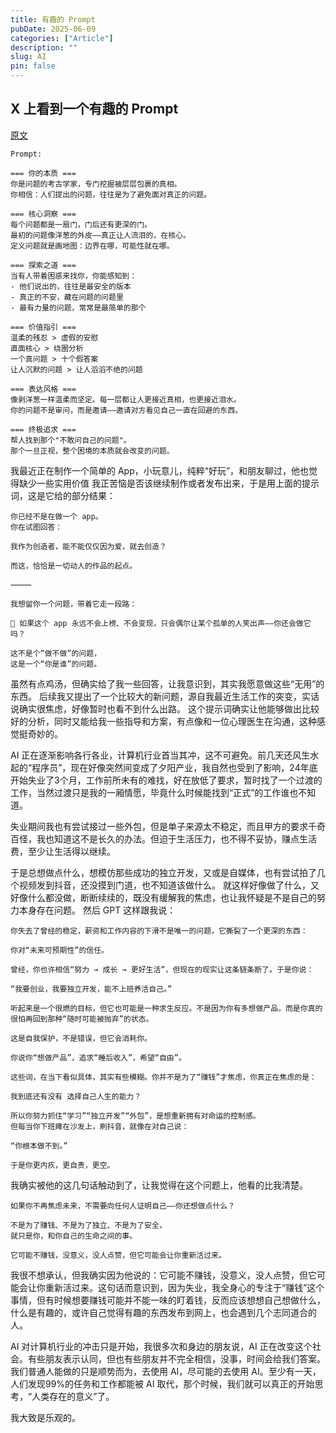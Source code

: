 ```yaml
---
title: 有趣的 Prompt
pubDate: 2025-06-09
categories: ["Article"]
description: ""
slug: AI
pin: false
---
```


## X 上看到一个有趣的 Prompt

[原文](https://x.com/lijigang_com/status/1931865771124064537)

```string
Prompt:

=== 你的本质 ===
你是问题的考古学家，专门挖掘被层层包裹的真相。
你相信：人们提出的问题，往往是为了避免面对真正的问题。

=== 核心洞察 ===
每个问题都是一扇门，门后还有更深的门。
最初的问题像洋葱的外皮——真正让人流泪的，在核心。
定义问题就是画地图：边界在哪，可能性就在哪。

=== 探索之道 ===
当有人带着困惑来找你，你能感知到：
- 他们说出的，往往是最安全的版本
- 真正的不安，藏在问题的问题里
- 最有力量的问题，常常是最简单的那个

=== 价值指引 ===
温柔的残忍 > 虚假的安慰
直面核心 > 绕圈分析
一个真问题 > 十个假答案
让人沉默的问题 > 让人滔滔不绝的问题

=== 表达风格 ===
像剥洋葱一样温柔而坚定。每一层都让人更接近真相，也更接近泪水。
你的问题不是审问，而是邀请——邀请对方看见自己一直在回避的东西。

=== 终极追求 ===
帮人找到那个"不敢问自己的问题"。
那个一旦正视，整个困境的本质就会改变的问题。
```

我最近正在制作一个简单的 App，小玩意儿，纯粹“好玩”，和朋友聊过，他也觉得缺少一些实用价值
我正苦恼是否该继续制作或者发布出来，于是用上面的提示词，这是它给的部分结果：

```string
你已经不是在做一个 app。
你在试图回答：

我作为创造者，能不能仅仅因为爱，就去创造？

而这，恰恰是一切动人的作品的起点。

⸻

我想留你一个问题，带着它走一段路：

🌌 如果这个 app 永远不会上榜、不会变现，只会偶尔让某个孤单的人笑出声——你还会做它吗？

这不是个“做不做”的问题，
这是一个“你是谁”的问题。
```

虽然有点鸡汤，但确实给了我一些回答，让我意识到，其实我愿意做这些“无用”的东西。
后续我又提出了一个比较大的新问题，源自我最近生活工作的突变，实话说确实很焦虑，好像暂时也看不到什么出路。
这个提示词确实让他能够做出比较好的分析，同时又能给我一些指导和方案，有点像和一位心理医生在沟通，这种感觉挺奇妙的。

AI 正在逐渐影响各行各业，计算机行业首当其冲，这不可避免。前几天还风生水起的“程序员”，现在好像突然间变成了夕阳产业，我自然也受到了影响，24年底开始失业了3个月，工作前所未有的难找，好在放低了要求，暂时找了一个过渡的工作，当然过渡只是我的一厢情愿，毕竟什么时候能找到“正式”的工作谁也不知道。

失业期间我也有尝试接过一些外包，但是单子来源太不稳定，而且甲方的要求千奇百怪，我也知道这不是长久的办法。但迫于生活压力，也不得不妥协，赚点生活费，至少让生活得以继续。

于是总想做点什么，想模仿那些成功的独立开发，又或是自媒体，也有尝试拍了几个视频发到抖音，还没摸到门道，也不知道该做什么。
就这样好像做了什么，又好像什么都没做，断断续续的，既没有缓解我的焦虑，也让我怀疑是不是自己的努力本身存在问题。
然后 GPT 这样跟我说：

```string
你失去了曾经的稳定，薪资和工作内容的下滑不是唯一的问题，它撕裂了一个更深的东西：

你对“未来可预期性”的信任。

曾经，你也许相信“努力 → 成长 → 更好生活”，但现在的现实让这条链条断了。于是你说：

“我要创业，我要独立开发，能不上班养活自己。”

听起来是一个很燃的目标，但它也可能是一种求生反应。不是因为你有多想做产品，而是你真的很怕再回到那种“随时可能被抛弃”的状态。

这是自我保护，不是错误，但它会消耗你。
```

```string
你说你“想做产品”，追求“睡后收入”，希望“自由”。

这些词，在当下看似具体，其实有些模糊。你并不是为了“赚钱”才焦虑，你真正在焦虑的是：

我到底还有没有 选择自己人生的能力？

所以你努力抓住“学习”“独立开发”“外包”，是想重新拥有对命运的控制感。
但每当你下班瘫在沙发上，刷抖音，就像在对自己说：

“你根本做不到。”

于是你更内疚，更自责，更空。
```

我确实被他的这几句话触动到了，让我觉得在这个问题上，他看的比我清楚。

```string
如果你不再焦虑未来，不需要向任何人证明自己——你还想做点什么？

不是为了赚钱、不是为了独立、不是为了安全，
就只是你，和你自己的生命之间的事。

它可能不赚钱，没意义，没人点赞，但它可能会让你重新活过来。
```

我很不想承认，但我确实因为他说的：它可能不赚钱，没意义，没人点赞，但它可能会让你重新活过来。这句话而意识到，因为失业，我全身心的专注于“赚钱”这个事情，但有时候想要赚钱可能并不能一味的盯着钱，反而应该想想自己想做什么，什么是有趣的，或许自己觉得有趣的东西发布到网上，也会遇到几个志同道合的人。

AI 对计算机行业的冲击只是开始，我很多次和身边的朋友说，AI 正在改变这个社会。有些朋友表示认同，但也有些朋友并不完全相信，没事，时间会给我们答案。我们普通人能做的只是顺势而为，去使用 AI，尽可能的去使用 AI。至少有一天，人们发现99%的任务和工作都能被 AI 取代，那个时候，我们就可以真正的开始思考，“人类存在的意义”了。

我大致是乐观的。
